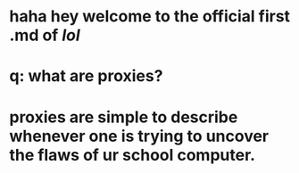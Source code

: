 # haha hey welcome to the official first .md of *lol* 
# q: what are proxies?
# proxies are simple to describe whenever one is trying to uncover the flaws of ur school computer.
